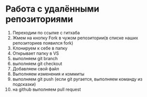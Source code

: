 # Работа с удалёнными репозиториями 
1. Переходим по ссылке с гитхаба
2. Жмем на кнопку Fork в чужом репозитории(в списке наших репозиториев появился fork)
3. Клонируем к себе в папку
4. Открывает папку в VS
5. выполняем git branch
6. выполняем git checkout
7. Добавляем свой файл
8. Выполняем изменения и коммиты
9. выполняем git push (если git ругается, выполняем команду из подсказки)
10. на github выполняем pull request
